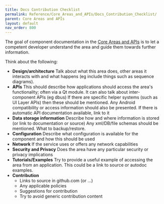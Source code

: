 ```yaml
---
title: Docs Contribution Checklist
permalink: Reference/Core_Areas_and_APIs/Docs_Contribution_Checklist/
parent: Core Areas and APIs
layout: default
nav_order: 800
---
```


The goal of component documentation in the [Core Areas and APIs](/Reference/Core_Areas_and_APIs) is to let a competent developer understand the area and guide them towards further information.

Think about the following:

  - **Design/architecture**
    Talk about what this area does, other areas it interacts with and what happens (eg include things such as sequence diagrams).
  - **APIs**
    This should describe how applications should access the area's functionality; often via a Qt module.
    It can also talk about inter-component APIs (eg dbus)
    If there are specific helper systems (such as UI Layer APIs) then these should be mentioned.
    Any Android compatibility or access information should also be presented.
    If there is automatic API documentation available, link to it
  - **Data storage information**
    Describe how and where information is stored (or link to documentation or source)
    Any xml/DB/file schemas should be mentioned.
    What to backup/restore.
  - **Configuration**
    Describe what configuration is available for the component and how this should be used
  - **Network**
    If the service uses or offers any network capabilities
  - **Security and Privacy**
    Does the area have any particular security or privacy implications
  - **Tutorials/Examples**
    Try to provide a useful example of accessing the area from an application.
    This could be a link to source or autodoc examples.
  - **Contribution**
      - Links to source in github.com (or ...)
      - Any applicable policies
      - Suggestions for contribution
      - Try to avoid generic contribution content
